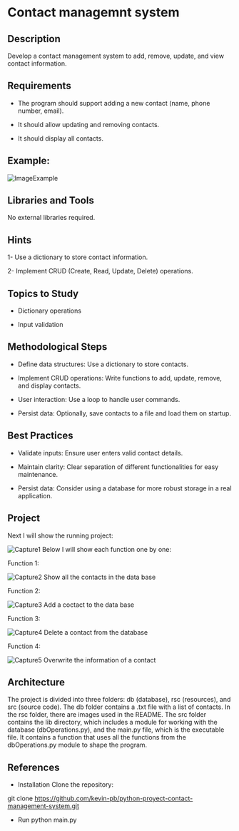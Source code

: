 # Contact managemnt system

## **Description**
Develop a contact management system to add, remove, update, and view contact information.

## **Requirements**

- The program should support adding a new contact (name, phone number, email).

- It should allow updating and removing contacts.

- It should display all contacts.

## Example: 

![ImageExample](./rsc/CaptureExample.PNG)

## **Libraries and Tools**

No external libraries required.

## **Hints**

1- Use a dictionary to store contact information.

2- Implement CRUD (Create, Read, Update, Delete) operations.

## **Topics to Study**

- Dictionary operations

- Input validation

## **Methodological Steps**

- Define data structures: Use a dictionary to store contacts.

- Implement CRUD operations: Write functions to add, update, remove, and display contacts.

- User interaction: Use a loop to handle user commands.

- Persist data: Optionally, save contacts to a file and load them on startup.

## **Best Practices**
- Validate inputs: Ensure user enters valid contact details.

- Maintain clarity: Clear separation of different functionalities for easy maintenance.

- Persist data: Consider using a database for more robust storage in a real application.

## Project
Next I will show the running project:

![Capture1](./rsc/Capture1.PNG)
Below I will show each function one by one:

Function 1:

![Capture2](./rsc/Capture2.PNG)
Show all the contacts in the data base

Function 2:

![Capture3](./rsc/Capture3.PNG)
Add a coctact to the data base

Function 3:

![Capture4](./rsc/Capture4.PNG)
Delete a contact from the database

Function 4:

![Capture5](./rsc/Capture5.PNG)
Overwrite the information of a contact

## Architecture

The project is divided into three folders: db (database), rsc (resources), and src (source code). The db folder contains a .txt file with a list of contacts. In the rsc folder, there are images used in the README. The src folder contains the lib directory, which includes a module for working with the database (dbOperations.py), and the main.py file, which is the executable file. It contains a function that uses all the functions from the dbOperations.py module to shape the program.

## References

- Installation
Clone the repository:

git clone https://github.com/kevin-pb/python-proyect-contact-management-system.git

- Run
python main.py